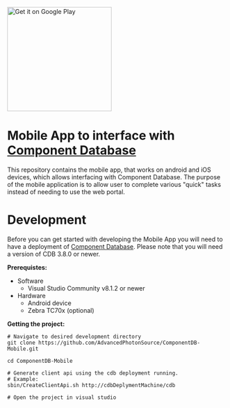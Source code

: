 [<img alt='Get it on Google Play' 
       src='https://play.google.com/intl/en_us/badges/static/images/badges/en_badge_web_generic.png'
       width="240px" >](https://play.google.com/store/apps/details?id=gov.anl.aps.cdb&pcampaignid=pcampaignidMKT-Other-global-all-co-prtnr-py-PartBadge-Mar2515-1)


# Mobile App to interface with [Component Database](https://github.com/AdvancedPhotonSource/ComponentDB)
This repository contains the mobile app, that works on android and iOS devices, which allows interfacing with Component Database. 
The purpose of the mobile application is to allow user to complete various "quick" tasks instead of needing to use the web portal. 
# Development
Before you can get started with developing the Mobile App you will need to have a deployment of [Component Database](https://github.com/AdvancedPhotonSource/ComponentDB). Please note that you will need a version of CDB 3.8.0 or newer. 

**Prerequistes:**
- Software
  - Visual Studio Community v8.1.2 or newer
- Hardware
  - Android device
  - Zebra TC70x (optional)
  
**Getting the project:**
```
# Navigate to desired development directory
git clone https://github.com/AdvancedPhotonSource/ComponentDB-Mobile.git

cd ComponentDB-Mobile

# Generate client api using the cdb deployment running.
# Example:
sbin/CreateClientApi.sh http://cdbDeplymentMachine/cdb

# Open the project in visual studio
```
